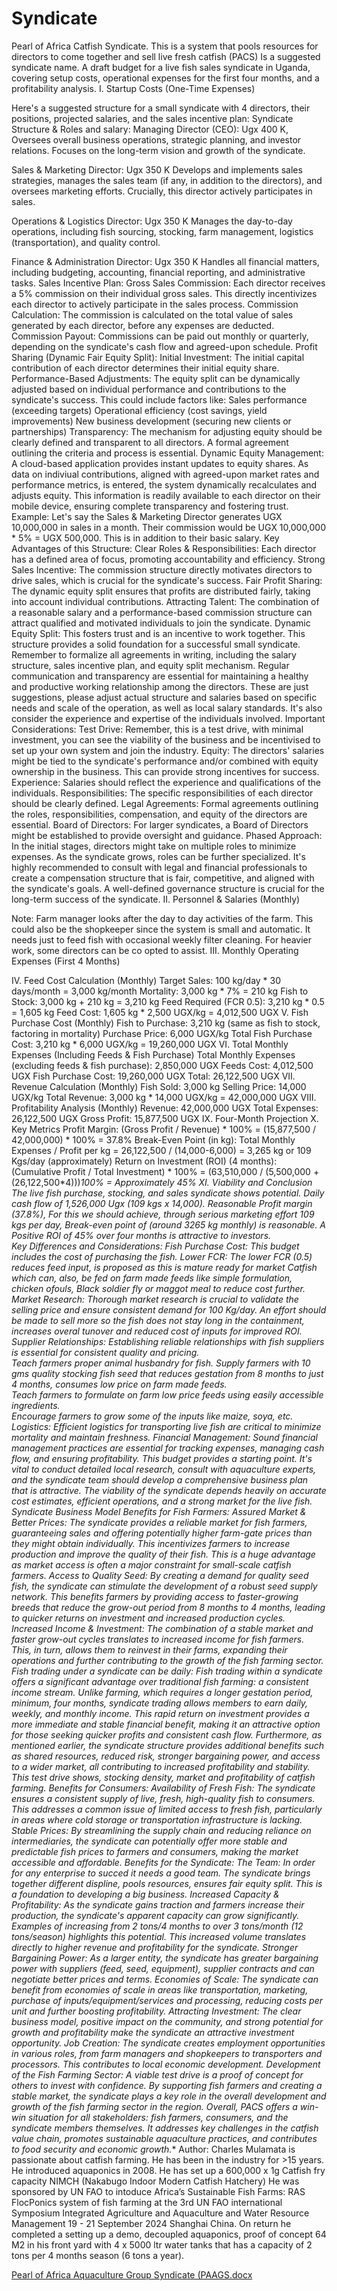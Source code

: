 # Syndicate
Pearl of Africa Catfish Syndicate.  This is a system that pools resources for directors to come together and sell live fresh catfish
(PACS) Is a suggested syndicate name. 
A draft budget for a live fish sales syndicate in Uganda, covering setup costs, operational expenses for the first four months, and a profitability analysis.
I. Startup Costs (One-Time Expenses)

Here's a suggested structure for a small syndicate with 4 directors, their positions, projected salaries, and the sales incentive plan:
Syndicate Structure & Roles and salary:
Managing Director (CEO): Ugx 400 K, Oversees overall business operations, strategic planning, and investor relations. Focuses on the long-term vision and growth of the syndicate.


Sales & Marketing Director: Ugx 350 K Develops and implements sales strategies, manages the sales team (if any, in addition to the directors), and oversees marketing efforts. Crucially, this director actively participates in sales.


Operations & Logistics Director: Ugx 350 K Manages the day-to-day operations, including fish sourcing, stocking, farm management, logistics (transportation), and quality control.


Finance & Administration Director: Ugx 350 K Handles all financial matters, including budgeting, accounting, financial reporting, and administrative tasks.
Sales Incentive Plan:
Gross Sales Commission: Each director receives a 5% commission on their individual gross sales. This directly incentivizes each director to actively participate in the sales process.
Commission Calculation: The commission is calculated on the total value of sales generated by each director, before any expenses are deducted.
Commission Payout: Commissions can be paid out monthly or quarterly, depending on the syndicate's cash flow and agreed-upon schedule.
Profit Sharing (Dynamic Fair Equity Split):
Initial Investment: The initial capital contribution of each director determines their initial equity share.
Performance-Based Adjustments: The equity split can be dynamically adjusted based on individual performance and contributions to the syndicate's success. This could include factors like:
Sales performance (exceeding targets)
Operational efficiency (cost savings, yield improvements)
New business development (securing new clients or partnerships)
Transparency: The mechanism for adjusting equity should be clearly defined and transparent to all directors. A formal agreement outlining the criteria and process is essential.
Dynamic Equity Management: A cloud-based application provides instant updates to equity shares. As data on indiviual contributions, aligned with agreed-upon market rates and performance metrics, is entered, the system dynamically recalculates and adjusts equity. This information is readily available to each director on their mobile device, ensuring complete transparency and fostering trust.
Example:
Let's say the Sales & Marketing Director generates UGX 10,000,000 in sales in a month. Their commission would be UGX 10,000,000 * 5% = UGX 500,000. This is in addition to their basic salary.
Key Advantages of this Structure:
Clear Roles & Responsibilities: Each director has a defined area of focus, promoting accountability and efficiency.
Strong Sales Incentive: The commission structure directly motivates directors to drive sales, which is crucial for the syndicate's success.
Fair Profit Sharing: The dynamic equity split ensures that profits are distributed fairly, taking into account individual contributions.
Attracting Talent: The combination of a reasonable salary and a performance-based commission structure can attract qualified and motivated individuals to join the syndicate.
Dynamic Equity Split: This fosters trust and is an incentive to work together.
This structure provides a solid foundation for a successful small syndicate. Remember to formalize all agreements in writing, including the salary structure, sales incentive plan, and equity split mechanism. Regular communication and transparency are essential for maintaining a healthy and productive working relationship among the directors.
These are just suggestions, please adjust actual structure and salaries based on specific needs and scale of the operation, as well as local salary standards. It's also consider the experience and expertise of the individuals involved.
Important Considerations:
Test Drive: Remember, this is a test drive, with minimal investment, you can see the viability of the business and be incentivised to set up your own system and join the industry.
Equity: The directors' salaries might be tied to the syndicate's performance and/or combined with equity ownership in the business. This can provide strong incentives for success.
Experience: Salaries should reflect the experience and qualifications of the individuals.
Responsibilities: The specific responsibilities of each director should be clearly defined.
Legal Agreements: Formal agreements outlining the roles, responsibilities, compensation, and equity of the directors are essential.
Board of Directors: For larger syndicates, a Board of Directors might be established to provide oversight and guidance.
Phased Approach: In the initial stages, directors might take on multiple roles to minimize expenses. As the syndicate grows, roles can be further specialized.
It's highly recommended to consult with legal and financial professionals to create a compensation structure that is fair, competitive, and aligned with the syndicate's goals. A well-defined governance structure is crucial for the long-term success of the syndicate.
II. Personnel & Salaries (Monthly)

Note: Farm manager looks after the day to day activities of the farm.  This could also be the shopkeeper since the system is small and automatic.  It needs just to feed fish with occasional weekly filter cleaning. For heavier work, some directors can be co opted to assist.
III. Monthly Operating Expenses (First 4 Months)

IV. Feed Cost Calculation (Monthly)
Target Sales: 100 kg/day * 30 days/month = 3,000 kg/month
Mortality: 3,000 kg * 7% = 210 kg
Fish to Stock: 3,000 kg + 210 kg = 3,210 kg
Feed Required (FCR 0.5): 3,210 kg * 0.5 = 1,605 kg
Feed Cost: 1,605 kg * 2,500 UGX/kg = 4,012,500 UGX
V. Fish Purchase Cost (Monthly)
Fish to Purchase: 3,210 kg (same as fish to stock, factoring in mortality)
Purchase Price: 6,000 UGX/kg
Total Fish Purchase Cost: 3,210 kg * 6,000 UGX/kg = 19,260,000 UGX
VI. Total Monthly Expenses (Including Feeds & Fish Purchase)
Total Monthly Expenses (excluding feeds & fish purchase): 2,850,000 UGX
Feeds Cost: 4,012,500 UGX
Fish Purchase Cost: 19,260,000 UGX
Total: 26,122,500 UGX
VII. Revenue Calculation (Monthly)
Fish Sold: 3,000 kg
Selling Price: 14,000 UGX/kg
Total Revenue: 3,000 kg * 14,000 UGX/kg = 42,000,000 UGX
VIII. Profitability Analysis (Monthly)
Revenue: 42,000,000 UGX
Total Expenses: 26,122,500 UGX
Gross Profit: 15,877,500 UGX
IX. Four-Month Projection
X. Key Metrics
Profit Margin: (Gross Profit / Revenue) * 100% = (15,877,500 / 42,000,000) * 100% = 37.8%
Break-Even Point (in kg): Total Monthly Expenses / Profit per kg = 26,122,500 / (14,000-6,000) = 3,265 kg or 109 Kgs/day (approximately)
Return on Investment (ROI) (4 months): (Cumulative Profit / Total Investment) * 100% = (63,510,000 / (5,500,000 + (26,122,500*4)))*100% = Approximately 45%
XI. Viability and Conclusion
The live fish purchase, stocking, and sales syndicate shows potential. Daily cash flow of 1,526,000 Ugx (109 kgs x 14,000). Reasonable Profit margin (37.8%), For this we should achieve, through serious marketing effort 109 kgs per day, Break-even point of (around 3265 kg monthly) is reasonable. A Positive ROI of 45% over four months is attractive to investors.  
Key Differences and Considerations:
Fish Purchase Cost: This budget includes the cost of purchasing the fish.
Lower FCR: The lower FCR (0.5) reduces feed input, is proposed as this is mature ready for market Catfish which can, also, be fed on farm made feeds like simple formulation, chicken ofouls, Black soldier fly or maggot meal to reduce cost further.
Market Research: Thorough market research is crucial to validate the selling price and ensure consistent demand for 100 Kg/day.  An effort should be made to sell more so the fish does not stay long in the containment, increases overal tunover and reduced cost of inputs for improved ROI.
Supplier Relationships: Establishing reliable relationships with fish suppliers is essential for consistent quality and pricing.  
Teach farmers proper animal husbandry for fish.
Supply farmers with 10 gms quality stocking fish seed that reduces gestation from 8 months to just 4 months, consumes low price on farm made feeds.  
Teach farmers to formulate on farm low price feeds using easily accessible ingredients.  
Encourage farmers to grow some of the inputs like maize, soya, etc.
Logistics: Efficient logistics for transporting live fish are critical to minimize mortality and maintain freshness.
Financial Management: Sound financial management practices are essential for tracking expenses, managing cash flow, and ensuring profitability.
This budget provides a starting point. It's vital to conduct detailed local research, consult with aquaculture experts, and the syndicate team should develop a comprehensive business plan that is attractive. The viability of the syndicate depends heavily on accurate cost estimates, efficient operations, and a strong market for the live fish.
Syndicate Business Model Benefits for Fish Farmers:
Assured Market & Better Prices: The syndicate provides a reliable market for fish farmers, guaranteeing sales and offering potentially higher farm-gate prices than they might obtain individually. This incentivizes farmers to increase production and improve the quality of their fish. This is a huge advantage as market access is often a major constraint for small-scale catfish farmers.
Access to Quality Seed: By creating a demand for quality seed fish, the syndicate can stimulate the development of a robust seed supply network. This benefits farmers by providing access to faster-growing breeds that reduce the grow-out period from 8 months to 4 months, leading to quicker returns on investment and increased production cycles.
Increased Income & Investment: The combination of a stable market and faster grow-out cycles translates to increased income for fish farmers. This, in turn, allows them to reinvest in their farms, expanding their operations and further contributing to the growth of the fish farming sector.
Fish trading under a syndicate can be daily:  Fish trading within a syndicate offers a significant advantage over traditional fish farming: a consistent income stream. Unlike farming, which requires a longer gestation period, minimum, four months, syndicate trading allows members to earn daily, weekly, and monthly income. This rapid return on investment provides a more immediate and stable financial benefit, making it an attractive option for those seeking quicker profits and consistent cash flow. Furthermore, as mentioned earlier, the syndicate structure provides additional benefits such as shared resources, reduced risk, stronger bargaining power, and access to a wider market, all contributing to increased profitability and stability.  This test drive shows, stocking density, market and profitability of catfish farming.
Benefits for Consumers:
Availability of Fresh Fish: The syndicate ensures a consistent supply of live, fresh, high-quality fish to consumers. This addresses a common issue of limited access to fresh fish, particularly in areas where cold storage or transportation infrastructure is lacking.
Stable Prices: By streamlining the supply chain and reducing reliance on intermediaries, the syndicate can potentially offer more stable and predictable fish prices to farmers and consumers, making the market accessible and affordable.
Benefits for the Syndicate:
The Team: In order for any enterprise to succed it needs a good team.  The syndicate brings together different displine, pools resources, ensures fair equity split.  This is a foundation to developing a big business.
Increased Capacity & Profitability: As the syndicate gains traction and farmers increase their production, the syndicate's apparent capacity can grow significantly. Examples of increasing from 2 tons/4 months to over 3 tons/month (12 tons/season) highlights this potential. This increased volume translates directly to higher revenue and profitability for the syndicate.
Stronger Bargaining Power: As a larger entity, the syndicate has greater bargaining power with suppliers (feed, seed, equipment), supplier contracts and can negotiate better prices and terms.
Economies of Scale: The syndicate can benefit from economies of scale in areas like transportation, marketing, purchase of inputs/equipment/services and processing, reducing costs per unit and further boosting profitability.
Attracting Investment: The clear business model, positive impact on the community, and strong potential for growth and profitability make the syndicate an attractive investment opportunity.
Job Creation: The syndicate creates employment opportunities in various roles, from farm managers and shopkeepers to transporters and processors. This contributes to local economic development.
Development of the Fish Farming Sector: A viable test drive is a proof of concept for others to invest with confidence. By supporting fish farmers and creating a stable market, the syndicate plays a key role in the overall development and growth of the fish farming sector in the region.
Overall, PACS offers a win-win situation for all stakeholders: fish farmers, consumers, and the syndicate members themselves. It addresses key challenges in the catfish value chain, promotes sustainable aquaculture practices, and contributes to food security and economic growth.**
Author: Charles Mulamata is passionate about catfish farming.  He has been in the industry for >15 years. He introduced aquaponics in 2008.  He has set up a 600,000 x 1g Catfish fry capacity NIMCH (Nakabugo Indoor Modern Catfish Hatchery) He was sponsored by UN FAO to  intoduce Africa’s Sustainable Fish Farms: RAS FlocPonics system of fish farming at the 3rd UN FAO international Symposium Integrated Agriculture and Aquaculture and Water Resource Management 19 - 21 September 2024 Shanghai China.  On return he completed a setting up a demo, decoupled aquaponics, proof of concept 64 M2 in his front yard with 4 x 5000 ltr water tanks that has a capacity of 2 tons per 4 months season (6 tons a year).



[Pearl of Africa Aquaculture Group Syndicate (PAAGS.docx](https://github.com/user-attachments/files/18780233/Pearl.of.Africa.Aquaculture.Group.Syndicate.PAAGS.docx)
